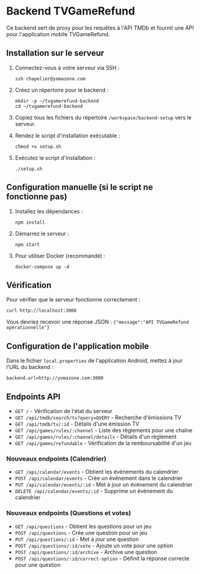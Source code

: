 # Backend TVGameRefund

Ce backend sert de proxy pour les requêtes à l'API TMDb et fournit une API pour l'application mobile TVGameRefund.

## Installation sur le serveur

1. Connectez-vous à votre serveur via SSH :
   ```
   ssh chapelier@yomazone.com
   ```

2. Créez un répertoire pour le backend :
   ```
   mkdir -p ~/tvgamerefund-backend
   cd ~/tvgamerefund-backend
   ```

3. Copiez tous les fichiers du répertoire `/workspace/backend-setup` vers le serveur.

4. Rendez le script d'installation exécutable :
   ```
   chmod +x setup.sh
   ```

5. Exécutez le script d'installation :
   ```
   ./setup.sh
   ```

## Configuration manuelle (si le script ne fonctionne pas)

1. Installez les dépendances :
   ```
   npm install
   ```

2. Démarrez le serveur :
   ```
   npm start
   ```

3. Pour utiliser Docker (recommandé) :
   ```
   docker-compose up -d
   ```

## Vérification

Pour vérifier que le serveur fonctionne correctement :
```
curl http://localhost:3000
```

Vous devriez recevoir une réponse JSON : `{"message":"API TVGameRefund opérationnelle"}`

## Configuration de l'application mobile

Dans le fichier `local.properties` de l'application Android, mettez à jour l'URL du backend :
```
backend.url=http://yomazone.com:3000
```

## Endpoints API

- `GET /` - Vérification de l'état du serveur
- `GET /api/tmdb/search/tv?query=QUERY` - Recherche d'émissions TV
- `GET /api/tmdb/tv/:id` - Détails d'une émission TV
- `GET /api/games/rules/:channel` - Liste des règlements pour une chaîne
- `GET /api/games/rules/:channel/details` - Détails d'un règlement
- `GET /api/games/refundable` - Vérification de la remboursabilité d'un jeu

### Nouveaux endpoints (Calendrier)

- `GET /api/calendar/events` - Obtient les événements du calendrier
- `POST /api/calendar/events` - Crée un événement dans le calendrier
- `PUT /api/calendar/events/:id` - Met à jour un événement du calendrier
- `DELETE /api/calendar/events/:id` - Supprime un événement du calendrier

### Nouveaux endpoints (Questions et votes)

- `GET /api/questions` - Obtient les questions pour un jeu
- `POST /api/questions` - Crée une question pour un jeu
- `PUT /api/questions/:id` - Met à jour une question
- `POST /api/questions/:id/vote` - Ajoute un vote pour une option
- `POST /api/questions/:id/archive` - Archive une question
- `POST /api/questions/:id/correct-option` - Définit la réponse correcte pour une question